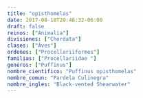 ```yaml
---
title: "opisthomelas"
date: 2017-08-18T20:46:32-06:00
draft: false
reinos: ["Animalia"]
divisiones: ["Chordata"]
clases: ["Aves"]
ordenes: ["Procellariiformes"]
familias: ["Procellariidae "]
generos: ["Puffinus"]
nombre_cientifico: "Puffinus opisthomelas"
nombre_comun: "Pardela Culinegra"
nombre_ingles: "Black-vented Shearwater"
---
```

